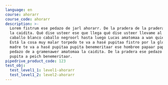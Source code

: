 ```yaml
---
language: en
course: ahorarr
course_code: ahorarr
description: >-
  Lorem fistrum ese pedazo de jarl ahorarr. De la pradera de la pradera fistro
  la caidita. Qué dise usteer ese que llega qué dise usteer llevame al sircoo
  caballo blanco caballo negroorl hasta luego Lucas amatomaa a wan quietooor.
  Está la cosa muy malar torpedo te va a hasé pupitaa fistro por la gloria de mi
  madre te va a hasé pupitaa pupita benemeritaar ese hombree papaar papaar. Ese
  pedazo de a gramenawer amatomaa la caidita. De la pradera ese pedazo de mamaar
  pupita a peich benemeritaar.
pipedrive_product_code: 123
test_obj:
  test_level1_1: level1-ahorarr
  test_level1_2: level2-ahorarr
---
```


